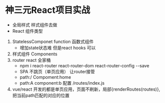 # 神三元React项目实战
- 全局样式 样式组件去做
- React 组件类型
1. StatelessComponet function 函数式组件 
    - 增加state状态难 但是react hooks 可以
2. 样式组件 Components
3. router react 全家桶
    - npm i react-router react-router-dom react-router-config --save
    - SPA 不跳页（单页应用） 让router接管
    - path:/ Compoment:home
    - path:A component:b  配置 /routes/index.js
4. vue/react 开发的都是单页应用，页面不刷新，局部{renderRoutes(routes)},把当前path匹配的对应的位置